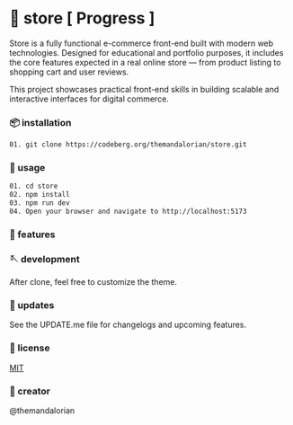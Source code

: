 #  🛒 store [ Progress ]

Store is a fully functional e-commerce front-end built with modern web technologies. Designed for educational and portfolio purposes, it includes the core features expected in a real online store — from product listing to shopping cart and user reviews.

This project showcases practical front-end skills in building scalable and interactive interfaces for digital commerce.


### 📦 installation

```bash
01. git clone https://codeberg.org/themandalorian/store.git
```

### 🥢 usage

```bash
01. cd store
02. npm install
03. npm run dev
04. Open your browser and navigate to http://localhost:5173
```
### 💫 features

### 🪡 development

After clone, feel free to customize the theme.

### 📕 updates

See the UPDATE.me file for changelogs and upcoming features.

### 📜 license
[MIT](https://choosealicense.com/licenses/mit/)

### 🧩 creator

@themandalorian
